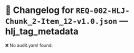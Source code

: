 # 📝 Changelog for `REQ-002-HLJ-Chunk_2-Item_12-v1.0.json` — **hlj_tag_metadata**

❌ No audit.yaml found.
